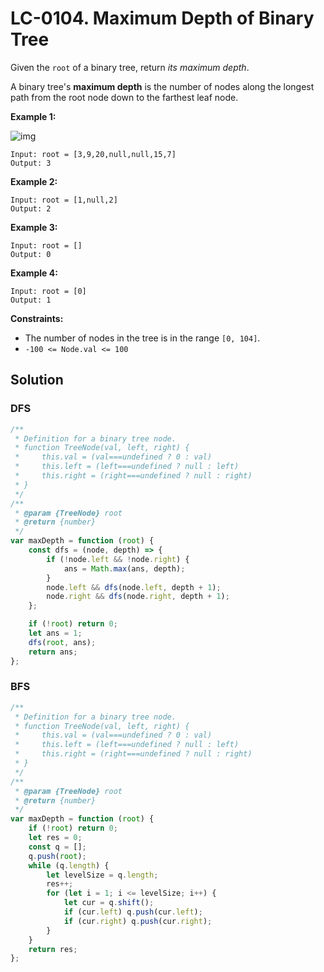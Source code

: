 # LC-0104. Maximum Depth of Binary Tree

Given the `root` of a binary tree, return _its maximum depth_.

A binary tree's **maximum depth** is the number of nodes along the longest path from the root node down to the farthest leaf node.

**Example 1:**

![img](https://assets.leetcode.com/uploads/2020/11/26/tmp-tree.jpg)

```
Input: root = [3,9,20,null,null,15,7]
Output: 3
```

**Example 2:**

```
Input: root = [1,null,2]
Output: 2
```

**Example 3:**

```
Input: root = []
Output: 0
```

**Example 4:**

```
Input: root = [0]
Output: 1
```

**Constraints:**

-   The number of nodes in the tree is in the range `[0, 104]`.
-   `-100 <= Node.val <= 100`

## Solution

### DFS

```javascript
/**
 * Definition for a binary tree node.
 * function TreeNode(val, left, right) {
 *     this.val = (val===undefined ? 0 : val)
 *     this.left = (left===undefined ? null : left)
 *     this.right = (right===undefined ? null : right)
 * }
 */
/**
 * @param {TreeNode} root
 * @return {number}
 */
var maxDepth = function (root) {
    const dfs = (node, depth) => {
        if (!node.left && !node.right) {
            ans = Math.max(ans, depth);
        }
        node.left && dfs(node.left, depth + 1);
        node.right && dfs(node.right, depth + 1);
    };

    if (!root) return 0;
    let ans = 1;
    dfs(root, ans);
    return ans;
};
```

### BFS

```javascript
/**
 * Definition for a binary tree node.
 * function TreeNode(val, left, right) {
 *     this.val = (val===undefined ? 0 : val)
 *     this.left = (left===undefined ? null : left)
 *     this.right = (right===undefined ? null : right)
 * }
 */
/**
 * @param {TreeNode} root
 * @return {number}
 */
var maxDepth = function (root) {
    if (!root) return 0;
    let res = 0;
    const q = [];
    q.push(root);
    while (q.length) {
        let levelSize = q.length;
        res++;
        for (let i = 1; i <= levelSize; i++) {
            let cur = q.shift();
            if (cur.left) q.push(cur.left);
            if (cur.right) q.push(cur.right);
        }
    }
    return res;
};
```
